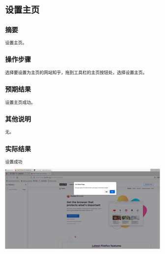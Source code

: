 # 设置主页

## 摘要

设置主页。

## 操作步骤

选择要设置为主页的网站知乎，拖到工具栏的主页按钮处，选择设置主页。

## 预期结果

设置主页成功。

## 其他说明

无。

## 实际结果

设置成功


![alt text](image-111.png)